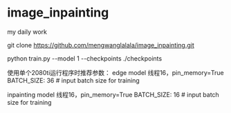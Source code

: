 # image_inpainting
my daily work  

git clone https://github.com/mengwanglalala/image_inpainting.git

python train.py --model 1 --checkpoints ./checkpoints

使用单个2080ti运行程序时推荐参数：
edge model
线程16，pin_memory=True
BATCH_SIZE: 36               # input batch size for training



inpainting model
线程16，pin_memory=True
BATCH_SIZE: 16               # input batch size for training
